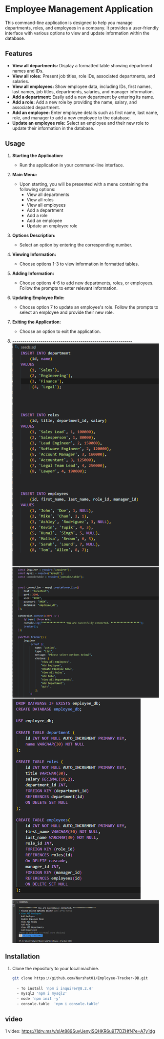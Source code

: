 # Employee Management Application

This command-line application is designed to help you manage departments, roles, and employees in a company. It provides a user-friendly interface with various options to view and update information within the database.

## Features

- **View all departments:** Display a formatted table showing department names and IDs.
- **View all roles:** Present job titles, role IDs, associated departments, and salaries.
- **View all employees:** Show employee data, including IDs, first names, last names, job titles, departments, salaries, and manager information.
- **Add a department:** Easily add a new department by entering its name.
- **Add a role:** Add a new role by providing the name, salary, and associated department.
- **Add an employee:** Enter employee details such as first name, last name, role, and manager to add a new employee to the database.
- **Update an employee role:** Select an employee and their new role to update their information in the database.

## Usage

1. **Starting the Application:**
   - Run the application in your command-line interface.

2. **Main Menu:**
   - Upon starting, you will be presented with a menu containing the following options:
     - View all departments
     - View all roles
     - View all employees
     - Add a department
     - Add a role
     - Add an employee
     - Update an employee role

3. **Options Description:**
   - Select an option by entering the corresponding number.

4. **Viewing Information:**
   - Choose options 1-3 to view information in formatted tables.

5. **Adding Information:**
   - Choose options 4-6 to add new departments, roles, or employees. Follow the prompts to enter relevant information.

6. **Updating Employee Role:**
   - Choose option 7 to update an employee's role. Follow the prompts to select an employee and provide their new role.

7. **Exiting the Application:**
   - Choose an option to exit the application.

8. **------------------------------------------------------------**
  ![Alt text](assets/image-1.png)
  ![Alt text](assets/image-2.png)
  ![Alt text](assets/image.png)
  ![Alt text](image.png)


## Installation

1. Clone the repository to your local machine.
   ```bash
   git clone https://github.com/Nurshat01/Employee-Tracker-DB.git

     - To install 'npm i inquirer@8.2.4' 
     - mysql2 'npm i mysql2' 
     - node 'npm init -y' 
     - console.table  'npm i console.table' 

## video
1 video: https://1drv.ms/v/s!At889SuyUenyiSQHKR6u9T7DZHfN?e=A7y1dg
